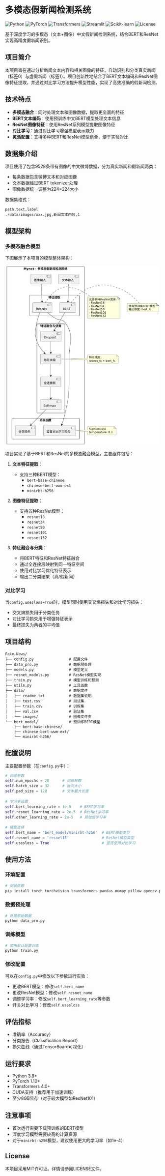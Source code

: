 # 多模态假新闻检测系统

![Python](https://img.shields.io/badge/Python-3.8+-blue.svg)
![PyTorch](https://img.shields.io/badge/PyTorch-1.10+-orange.svg)
![Transformers](https://img.shields.io/badge/Transformers-4.0+-green.svg)
![Streamlit](https://img.shields.io/badge/Streamlit-1.28+-red.svg)
![Scikit-learn](https://img.shields.io/badge/Scikit--learn-1.0+-blueviolet.svg)
![License](https://img.shields.io/badge/License-MIT-yellow.svg)

基于深度学习的多模态（文本+图像）中文假新闻检测系统，结合BERT和ResNet实现高精度假新闻识别。

## 项目简介

本项目旨在通过分析新闻文本内容和相关图像的特征，自动识别和分类真实新闻（标签0）与虚假新闻（标签1）。项目创新性地结合了BERT文本编码和ResNet图像特征提取，并通过对比学习方法提升模型性能，实现了高效准确的假新闻检测。

## 技术特点

- **多模态融合**：同时处理文本和图像数据，提取更全面的特征
- **BERT文本编码**：使用预训练中文BERT模型处理文本信息
- **ResNet图像特征**：使用ResNet系列模型提取图像特征
- **对比学习**：通过对比学习增强模型表示能力
- **灵活配置**：支持多种BERT和ResNet模型组合，便于实验对比

## 数据集介绍

项目使用了包含9528条带有图像的中文微博数据，分为真实新闻和假新闻两类：

- 每条数据包含微博文本和对应图像
- 文本数据经过BERT tokenizer处理
- 图像数据统一调整为224×224大小

数据集格式：
```
path,text,label
./data/images/xxx.jpg,新闻文本内容,1
```

## 模型架构

### 多模态融合模型

下图展示了本项目的模型整体架构：

![模型架构图](assets/model.png)

项目实现了基于BERT和ResNet的多模态融合模型，主要组件包括：

1. **文本特征提取**：
   - 支持三种BERT模型：
     * `bert-base-chinese`
     * `chinese-bert-wwm-ext`
     * `minirbt-h256`

2. **图像特征提取**：
   - 支持五种ResNet模型：
     * `resnet18`
     * `resnet34`
     * `resnet50`
     * `resnet101`
     * `resnet152`

3. **特征融合与分类**：
   - 将BERT特征和ResNet特征融合
   - 通过全连接层映射到同一特征空间
   - 使用对比学习优化特征表示
   - 输出二分类结果（真/假新闻）

### 对比学习

当`config.usesloss=True`时，模型同时使用交叉熵损失和对比学习损失：
- 交叉熵损失用于分类任务
- 对比学习损失用于增强特征表示
- 最终损失为两者的平均值

## 项目结构

```
Fake-News/
├── config.py                # 配置文件
├── data_pro.py              # 数据预处理
├── models.py                # 模型定义
├── resnet_models.py         # ResNet模型实现
├── train.py                 # 模型训练和预测
├── utils.py                 # 工具函数
├── data/                    # 数据文件
│   ├── readme.txt           # 数据集说明
│   ├── test.csv             # 测试集
│   ├── train.csv            # 训练集
│   ├── val.csv              # 验证集
│   └── images/              # 图像文件夹
└── bert_model/              # 预训练BERT模型
    ├── bert-base-chinese/
    ├── chinese-bert-wwm-ext/
    └── minirbt-h256/
```

## 配置说明

主要配置参数（在`config.py`中）：

```python
# 训练参数
self.num_epochs = 20      # 训练轮数
self.batch_size = 32      # 批次大小
self.pad_size = 128       # 文本最大长度

# 学习率设置
self.bert_learning_rate = 1e-5    # BERT学习率
self.resnet_learning_rate = 2e-5  # ResNet学习率
self.other_learning_rate = 2e-5   # 其他层学习率

# 模型选择
self.bert_name = 'bert_model/minirbt-h256'  # BERT模型类型
self.resnet_name = 'resnet18'               # ResNet模型类型
self.usesloss = True                        # 是否使用对比学习
```

## 使用方法

### 环境配置

```bash
# 安装依赖
pip install torch torchvision transformers pandas numpy pillow opencv-python tensorboardX
```

### 数据预处理

```bash
# 处理原始数据
python data_pro.py
```

### 训练模型

```bash
# 使用默认配置训练
python train.py
```

### 修改配置

可以在`config.py`中修改以下参数进行实验：
- 更改BERT模型：修改`self.bert_name`
- 更改ResNet模型：修改`self.resnet_name`
- 调整学习率：修改`self.bert_learning_rate`等参数
- 开关对比学习：修改`self.usesloss`

## 评估指标

- 准确率（Accuracy）
- 分类报告（Classification Report）
- 损失曲线（通过TensorBoard可视化）

## 运行要求

- Python 3.8+
- PyTorch 1.10+
- Transformers 4.0+
- CUDA支持（推荐用于加速训练）
- 至少8GB显存（对于较大模型如ResNet101）

## 注意事项

- 首次运行需要下载预训练的BERT模型
- 深度学习模型需要较高的计算资源
- 对于`minirbt-h256`模型，建议使用更大的学习率（如1e-4）

## License

本项目采用MIT许可证。详情请参阅LICENSE文件。
